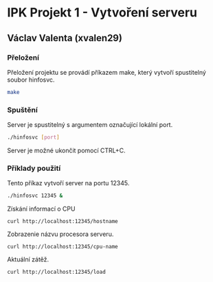 # IPK Projekt 1 - Vytvoření serveru
## Václav Valenta (xvalen29)
### Přeložení

Přeložení projektu se provádí příkazem make, který vytvoří spustitelný soubor hinfosvc.

```bash
make 
```

### Spuštění

Server je spustitelný s argumentem označující lokální port.

```bash
./hinfosvc [port]
```

Server je možné ukončit pomocí CTRL+C.

### Příklady použití

Tento příkaz vytvoří server na portu 12345.
```bash
./hinfosvc 12345 &
```

Získání informací o CPU 
```
curl http://localhost:12345/hostname
```

Zobrazenie názvu procesora serveru.
```
curl http://localhost:12345/cpu-name
```

Aktuální zátěž.
```
curl http://localhost:12345/load
```